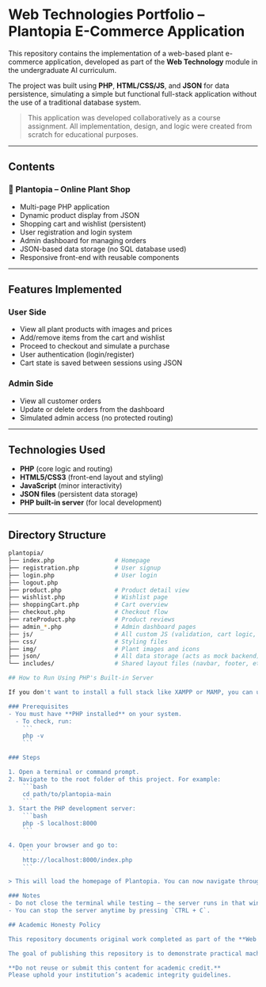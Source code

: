 # Web Technologies Portfolio – Plantopia E-Commerce Application

This repository contains the implementation of a web-based plant e-commerce application, developed as part of the **Web Technology** module in the undergraduate AI curriculum.

The project was built using **PHP**, **HTML/CSS/JS**, and **JSON** for data persistence, simulating a simple but functional full-stack application without the use of a traditional database system.

> This application was developed collaboratively as a course assignment. All implementation, design, and logic were created from scratch for educational purposes.

---

## Contents

### 🛒 Plantopia – Online Plant Shop

- Multi-page PHP application
- Dynamic product display from JSON
- Shopping cart and wishlist (persistent)
- User registration and login system
- Admin dashboard for managing orders
- JSON-based data storage (no SQL database used)
- Responsive front-end with reusable components

---

## Features Implemented

### User Side
- View all plant products with images and prices
- Add/remove items from the cart and wishlist
- Proceed to checkout and simulate a purchase
- User authentication (login/register)
- Cart state is saved between sessions using JSON

### Admin Side
- View all customer orders
- Update or delete orders from the dashboard
- Simulated admin access (no protected routing)

---

## Technologies Used

- **PHP** (core logic and routing)
- **HTML5/CSS3** (front-end layout and styling)
- **JavaScript** (minor interactivity)
- **JSON files** (persistent data storage)
- **PHP built-in server** (for local development)

---

## Directory Structure

```bash
plantopia/
├── index.php                 # Homepage
├── registration.php          # User signup
├── login.php                 # User login
├── logout.php
├── product.php               # Product detail view
├── wishlist.php              # Wishlist page
├── shoppingCart.php          # Cart overview
├── checkout.php              # Checkout flow
├── rateProduct.php           # Product reviews
├── admin_*.php               # Admin dashboard pages
├── js/                       # All custom JS (validation, cart logic, etc.)
├── css/                      # Styling files
├── img/                      # Plant images and icons
├── json/                     # All data storage (acts as mock backend)
└── includes/                 # Shared layout files (navbar, footer, etc.)

## How to Run Using PHP's Built-in Server

If you don't want to install a full stack like XAMPP or MAMP, you can use PHP's built-in development server. Here's how:

### Prerequisites
- You must have **PHP installed** on your system.
  - To check, run:
    ```
    php -v
    ```

### Steps

1. Open a terminal or command prompt.
2. Navigate to the root folder of this project. For example:
    ```bash
    cd path/to/plantopia-main
    ```
3. Start the PHP development server:
    ```bash
    php -S localhost:8000
    ```

4. Open your browser and go to:
    ```
    http://localhost:8000/index.php
    ```

> This will load the homepage of Plantopia. You can now navigate through the site, use the cart, wishlist, admin pages, etc.

### Notes
- Do not close the terminal while testing — the server runs in that window.
- You can stop the server anytime by pressing `CTRL + C`.

## Academic Honesty Policy

This repository documents original work completed as part of the **Web Technology** module at **Technische Hochschule Ingolstadt**.

The goal of publishing this repository is to demonstrate practical machine learning skills and portfolio-level problem-solving using real-world biomedical datasets.

**Do not reuse or submit this content for academic credit.**  
Please uphold your institution’s academic integrity guidelines.
